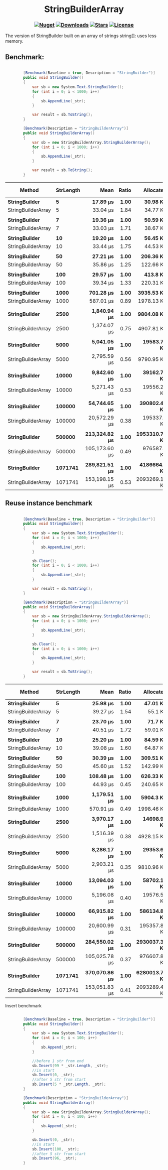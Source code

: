 <h1 align="center">
  <a>StringBuilderArray</a>
</h1>

<h3 align="center">

  [![Nuget](https://img.shields.io/nuget/v/StringBuilderArray?logo=StringBuilderArray)](https://www.nuget.org/packages/StringBuilderArray/)
  [![Downloads](https://img.shields.io/nuget/dt/StringBuilderArray.svg)](https://www.nuget.org/packages/StringBuilderArray/)
  [![Stars](https://img.shields.io/github/stars/SoftStoneDevelop/StringBuilderArray?color=brightgreen)](https://github.com/SoftStoneDevelop/StringBuilderArray/stargazers)
  [![License](https://img.shields.io/badge/license-MIT-blue.svg)](LICENSE)

</h3>

The version of StringBuilder built on an array of strings string[]: uses less memory.

## Benchmark:

```C#

        [Benchmark(Baseline = true, Description = "StringBuilder")]
        public void StringBuilder()
        {
            var sb = new System.Text.StringBuilder();
            for (int i = 0; i < 1000; i++)
            {
                sb.AppendLine(_str);
            }

            var result = sb.ToString();
        }

        [Benchmark(Description = "StringBuilderArray")]
        public void StringBuilderArray()
        {
            var sb = new StringBuilderArray.StringBuilderArray();
            for (int i = 0; i < 1000; i++)
            {
                sb.AppendLine(_str);
            }

            var result = sb.ToString();
        }

```

|             Method | StrLength |          Mean | Ratio |     Allocated | Alloc Ratio |
|------------------- |---------- |--------------:|------:|--------------:|------------:|
|      **StringBuilder** |         **5** |      **17.89 μs** |  **1.00** |      **30.98 KB** |        **1.00** |
| StringBuilderArray |         5 |      33.04 μs |  1.84 |      34.77 KB |        1.12 |
|                    |           |               |       |               |             |
|      **StringBuilder** |         **7** |      **19.36 μs** |  **1.00** |      **50.59 KB** |        **1.00** |
| StringBuilderArray |         7 |      33.03 μs |  1.71 |      38.67 KB |        0.76 |
|                    |           |               |       |               |             |
|      **StringBuilder** |        **10** |      **19.20 μs** |  **1.00** |      **56.45 KB** |        **1.00** |
| StringBuilderArray |        10 |      33.44 μs |  1.75 |      44.53 KB |        0.79 |
|                    |           |               |       |               |             |
|      **StringBuilder** |        **50** |      **27.21 μs** |  **1.00** |     **206.36 KB** |        **1.00** |
| StringBuilderArray |        50 |      35.86 μs |  1.25 |     122.66 KB |        0.59 |
|                    |           |               |       |               |             |
|      **StringBuilder** |       **100** |      **29.57 μs** |  **1.00** |      **413.8 KB** |        **1.00** |
| StringBuilderArray |       100 |      39.34 μs |  1.33 |     220.31 KB |        0.53 |
|                    |           |               |       |               |             |
|      **StringBuilder** |      **1000** |     **701.28 μs** |  **1.00** |    **3935.53 KB** |        **1.00** |
| StringBuilderArray |      1000 |     587.01 μs |  0.89 |    1978.13 KB |        0.50 |
|                    |           |               |       |               |             |
|      **StringBuilder** |      **2500** |   **1,840.94 μs** |  **1.00** |    **9804.08 KB** |        **1.00** |
| StringBuilderArray |      2500 |   1,374.07 μs |  0.75 |    4907.81 KB |        0.50 |
|                    |           |               |       |               |             |
|      **StringBuilder** |      **5000** |   **5,041.05 μs** |  **1.00** |   **19583.76 KB** |        **1.00** |
| StringBuilderArray |      5000 |   2,795.59 μs |  0.56 |    9790.95 KB |        0.50 |
|                    |           |               |       |               |             |
|      **StringBuilder** |     **10000** |   **9,842.60 μs** |  **1.00** |   **39162.77 KB** |        **1.00** |
| StringBuilderArray |     10000 |   5,271.43 μs |  0.53 |   19556.25 KB |        0.50 |
|                    |           |               |       |               |             |
|      **StringBuilder** |    **100000** |  **54,744.65 μs** |  **1.00** |  **390802.46 KB** |        **1.00** |
| StringBuilderArray |    100000 |  20,572.29 μs |  0.38 |   195337.5 KB |        0.50 |
|                    |           |               |       |               |             |
|      **StringBuilder** |    **500000** | **213,324.82 μs** |  **1.00** | **1953310.77 KB** |        **1.00** |
| StringBuilderArray |    500000 | 105,173.60 μs |  0.49 |   976587.5 KB |        0.50 |
|                    |           |               |       |               |             |
|      **StringBuilder** |   **1071741** | **289,821.51 μs** |  **1.00** |  **4186664.2 KB** |        **1.00** |
| StringBuilderArray |   1071741 | 153,198.15 μs |  0.53 | 2093269.14 KB |        0.50 |

## Reuse instance benchmark
```C#

        [Benchmark(Baseline = true, Description = "StringBuilder")]
        public void StringBuilder()
        {
            var sb = new System.Text.StringBuilder();
            for (int i = 0; i < 1000; i++)
            {
                sb.AppendLine(_str);
            }

            sb.Clear();
            for (int i = 0; i < 1000; i++)
            {
                sb.AppendLine(_str);
            }

            var result = sb.ToString();
        }

        [Benchmark(Description = "StringBuilderArray")]
        public void StringBuilderArray()
        {
            var sb = new StringBuilderArray.StringBuilderArray();
            for (int i = 0; i < 1000; i++)
            {
                sb.AppendLine(_str);
            }

            sb.Clear();
            for (int i = 0; i < 1000; i++)
            {
                sb.AppendLine(_str);
            }

            var result = sb.ToString();
        }

```

|             Method | StrLength |          Mean | Ratio |     Allocated | Alloc Ratio |
|------------------- |---------- |--------------:|------:|--------------:|------------:|
|      **StringBuilder** |         **5** |      **25.98 μs** |  **1.00** |      **47.01 KB** |        **1.00** |
| StringBuilderArray |         5 |      39.27 μs |  1.54 |       55.1 KB |        1.17 |
|                    |           |               |       |               |             |
|      **StringBuilder** |         **7** |      **23.70 μs** |  **1.00** |       **71.7 KB** |        **1.00** |
| StringBuilderArray |         7 |      40.51 μs |  1.72 |      59.01 KB |        0.82 |
|                    |           |               |       |               |             |
|      **StringBuilder** |        **10** |      **25.20 μs** |  **1.00** |      **84.59 KB** |        **1.00** |
| StringBuilderArray |        10 |      39.08 μs |  1.60 |      64.87 KB |        0.77 |
|                    |           |               |       |               |             |
|      **StringBuilder** |        **50** |      **30.39 μs** |  **1.00** |     **309.51 KB** |        **1.00** |
| StringBuilderArray |        50 |      45.60 μs |  1.52 |     142.99 KB |        0.46 |
|                    |           |               |       |               |             |
|      **StringBuilder** |       **100** |     **108.48 μs** |  **1.00** |     **626.33 KB** |        **1.00** |
| StringBuilderArray |       100 |      44.93 μs |  0.45 |     240.65 KB |        0.38 |
|                    |           |               |       |               |             |
|      **StringBuilder** |      **1000** |   **1,179.51 μs** |  **1.00** |     **5904.3 KB** |        **1.00** |
| StringBuilderArray |      1000 |     570.91 μs |  0.49 |    1998.46 KB |        0.34 |
|                    |           |               |       |               |             |
|      **StringBuilder** |      **2500** |   **3,970.17 μs** |  **1.00** |   **14698.94 KB** |        **1.00** |
| StringBuilderArray |      2500 |   1,516.39 μs |  0.38 |    4928.15 KB |        0.34 |
|                    |           |               |       |               |             |
|      **StringBuilder** |      **5000** |   **8,286.17 μs** |  **1.00** |   **29353.62 KB** |        **1.00** |
| StringBuilderArray |      5000 |   2,903.21 μs |  0.35 |    9810.96 KB |        0.33 |
|                    |           |               |       |               |             |
|      **StringBuilder** |     **10000** |  **13,094.03 μs** |  **1.00** |   **58702.15 KB** |        **1.00** |
| StringBuilderArray |     10000 |   5,196.08 μs |  0.40 |   19576.59 KB |        0.33 |
|                    |           |               |       |               |             |
|      **StringBuilder** |    **100000** |  **66,915.82 μs** |  **1.00** |  **586134.84 KB** |        **1.00** |
| StringBuilderArray |    100000 |  20,600.99 μs |  0.31 |  195357.84 KB |        0.33 |
|                    |           |               |       |               |             |
|      **StringBuilder** |    **500000** | **284,550.02 μs** |  **1.00** | **2930037.34 KB** |        **1.00** |
| StringBuilderArray |    500000 | 105,025.78 μs |  0.37 |  976607.84 KB |        0.33 |
|                    |           |               |       |               |             |
|      **StringBuilder** |   **1071741** | **370,070.86 μs** |  **1.00** | **6280013.72 KB** |        **1.00** |
| StringBuilderArray |   1071741 | 153,051.83 μs |  0.41 | 2093289.48 KB |        0.33 |

Insert benchmark

```C#

        [Benchmark(Baseline = true, Description = "StringBuilder")]
        public void StringBuilder()
        {
            var sb = new System.Text.StringBuilder();
            for (int i = 0; i < 100; i++)
            {
                sb.Append(_str);
            }

            //before 1 str from end
            sb.Insert(99 * _str.Length, _str);
            //in start
            sb.Insert(0, _str);
            //after 5 str from start
            sb.Insert(5 * _str.Length, _str);
        }

        [Benchmark(Description = "StringBuilderArray")]
        public void StringBuilderArray()
        {
            var sb = new StringBuilderArray.StringBuilderArray();
            for (int i = 0; i < 100; i++)
            {
                sb.Append(_str);
            }

            sb.Insert(0, _str);
            //in start
            sb.Insert(100, _str);
            //after 5 str from start
            sb.Insert(96, _str);
        }

```
